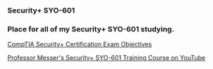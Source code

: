 ### Security+ SYO-601

### Place for all of my Security+ SYO-601 studying.

[CompTIA Security+ Certification Exam Objectives](https://www.comptia.jp/pdf/CompTIA%20Security+%20SY0-601%20Exam%20Objectives%20(3.0).pdf)

[Professor Messer's Security+ SYO-601 Training Course on YouTube](https://www.youtube.com/watch?v=9NE33fpQuw8&list=PLG49S3nxzAnkL2ulFS3132mOVKuzzBxA8)
